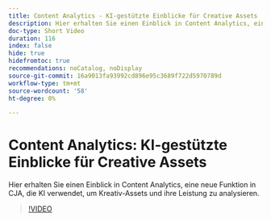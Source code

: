 ```yaml
---
title: Content Analytics - KI-gestützte Einblicke für Creative Assets
description: Hier erhalten Sie einen Einblick in Content Analytics, eine neue Funktion in CJA, die KI verwendet, um Kreativ-Assets und ihre Leistung zu analysieren.
doc-type: Short Video
duration: 116
index: false
hide: true
hidefromtoc: true
recommendations: noCatalog, noDisplay
source-git-commit: 16a9013fa93992cd896e95c3689f722d5970789d
workflow-type: tm+mt
source-wordcount: '58'
ht-degree: 0%

---
```



# Content Analytics: KI-gestützte Einblicke für Creative Assets

Hier erhalten Sie einen Einblick in Content Analytics, eine neue Funktion in CJA, die KI verwendet, um Kreativ-Assets und ihre Leistung zu analysieren.

<!-- 62_S103_3442450_115_content-analytics-aipowered-insights-for-creative-assets -->
>[!VIDEO](https://video.tv.adobe.com/v/3458352/?learn=on&enablevpops=true)
